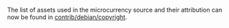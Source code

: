 The list of assets used in the microcurrency source and their attribution can now be found in [contrib/debian/copyright](../contrib/debian/copyright).
